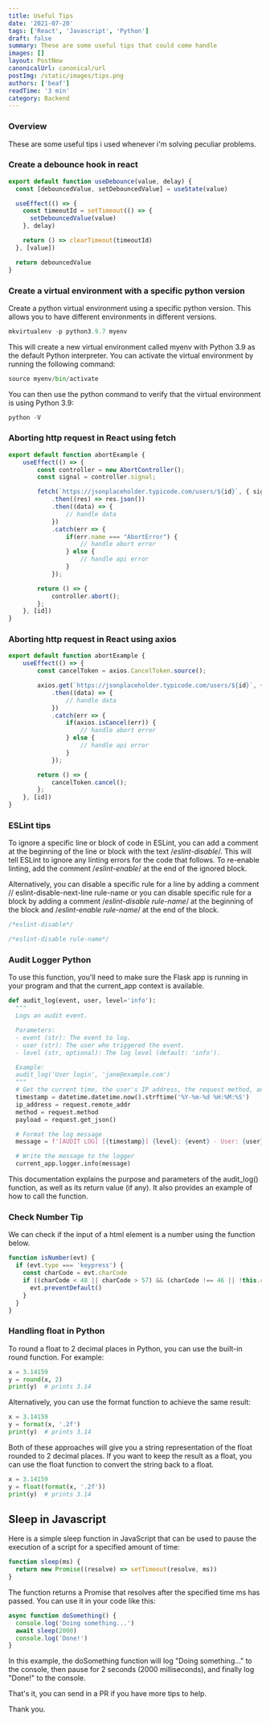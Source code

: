 ```yaml
---
title: Useful Tips
date: '2021-07-20'
tags: ['React', 'Javascript', 'Python']
draft: false
summary: These are some useful tips that could come handle
images: []
layout: PostNew
canonicalUrl: canonical/url
postImg: /static/images/tips.png
authors: ['beaf']
readTime: '3 min'
category: Backend
---
```


### Overview

These are some useful tips i used whenever i'm solving peculiar problems.

### Create a debounce hook in react

```js
export default function useDebounce(value, delay) {
  const [debouncedValue, setDebouncedValue] = useState(value)

  useEffect(() => {
    const timeoutId = setTimeout(() => {
      setDebouncedValue(value)
    }, delay)

    return () => clearTimeout(timeoutId)
  }, [value])

  return debouncedValue
}
```

### Create a virtual environment with a specific python version

Create a python virtual environment using a specific python version. This allows you to have different environments in different versions.

```python
mkvirtualenv -p python3.9.7 myenv
```

This will create a new virtual environment called myenv with Python 3.9 as the default Python interpreter. You can activate the virtual environment by running the following command:

```python
source myenv/bin/activate
```

You can then use the python command to verify that the virtual environment is using Python 3.9:

```python
python -V
```

### Aborting http request in React using fetch

```js
export default function abortExample {
    useEffect(() => {
        const controller = new AbortController();
        const signal = controller.signal;

        fetch(`https://jsonplaceholder.typicode.com/users/${id}`, { signal })
            .then((res) => res.json())
            .then((data) => {
                // handle data
            })
            .catch(err => {
                if(err.name === "AbortError") {
                    // handle abort error
                } else {
                    // handle api error
                }
            });

        return () => {
            controller.abort();
        };
    }, [id])
}
```

### Aborting http request in React using axios

```js
export default function abortExample {
    useEffect(() => {
        const cancelToken = axios.CancelToken.source();

        axios.get(`https://jsonplaceholder.typicode.com/users/${id}`, { cancelToken: cancelToken.token })
            .then((data) => {
                // handle data
            })
            .catch(err => {
                if(axios.isCancel(err)) {
                    // handle abort error
                } else {
                    // handle api error
                }
            });

        return () => {
            cancelToken.cancel();
        };
    }, [id])
}
```

### ESLint tips

To ignore a specific line or block of code in ESLint, you can add a comment at the beginning of the line or block with the text /_eslint-disable_/. This will tell ESLint to ignore any linting errors for the code that follows. To re-enable linting, add the comment /_eslint-enable_/ at the end of the ignored block.

Alternatively, you can disable a specific rule for a line by adding a comment // eslint-disable-next-line rule-name or you can disable specific rule for a block by adding a comment /_eslint-disable rule-name_/ at the beginning of the block and /_eslint-enable rule-name_/ at the end of the block.

```js
/*eslint-disable*/

/*eslint-disable rule-name*/
```

### Audit Logger Python

To use this function, you'll need to make sure the Flask app is running in your program and that the current_app context is available.

```python
def audit_log(event, user, level='info'):
  """
  Logs an audit event.

  Parameters:
  - event (str): The event to log.
  - user (str): The user who triggered the event.
  - level (str, optional): The log level (default: 'info').

  Example:
  audit_log('User login', 'jane@example.com')
  """
  # Get the current time, the user's IP address, the request method, and the request payload
  timestamp = datetime.datetime.now().strftime('%Y-%m-%d %H:%M:%S')
  ip_address = request.remote_addr
  method = request.method
  payload = request.get_json()

  # Format the log message
  message = f'[AUDIT LOG] [{timestamp}] {level}: {event} - User: {user} - IP: {ip_address} - Method: {method} - Payload: {payload}'

  # Write the message to the logger
  current_app.logger.info(message)
```

This documentation explains the purpose and parameters of the audit_log() function, as well as its return value (if any). It also provides an example of how to call the function.

### Check Number Tip

We can check if the input of a html element is a number using the function below.

```js
function isNumber(evt) {
  if (evt.type === 'keypress') {
    const charCode = evt.charCode
    if ((charCode < 48 || charCode > 57) && (charCode !== 46 || !this.context.float)) {
      evt.preventDefault()
    }
  }
}
```

### Handling float in Python

To round a float to 2 decimal places in Python, you can use the built-in round function. For example:

```python
x = 3.14159
y = round(x, 2)
print(y)  # prints 3.14
```

Alternatively, you can use the format function to achieve the same result:

```python
x = 3.14159
y = format(x, '.2f')
print(y)  # prints 3.14
```

Both of these approaches will give you a string representation of the float rounded to 2 decimal places. If you want to keep the result as a float, you can use the float function to convert the string back to a float.

```python
x = 3.14159
y = float(format(x, '.2f'))
print(y)  # prints 3.14
```

## Sleep in Javascript

Here is a simple sleep function in JavaScript that can be used to pause the execution of a script for a specified amount of time:

```js
function sleep(ms) {
  return new Promise((resolve) => setTimeout(resolve, ms))
}
```

The function returns a Promise that resolves after the specified time ms has passed. You can use it in your code like this:

```js
async function doSomething() {
  console.log('Doing something...')
  await sleep(2000)
  console.log('Done!')
}
```

In this example, the doSomething function will log "Doing something..." to the console, then pause for 2 seconds (2000 milliseconds), and finally log "Done!" to the console.

That's it, you can send in a PR if you have more tips to help.

Thank you.
